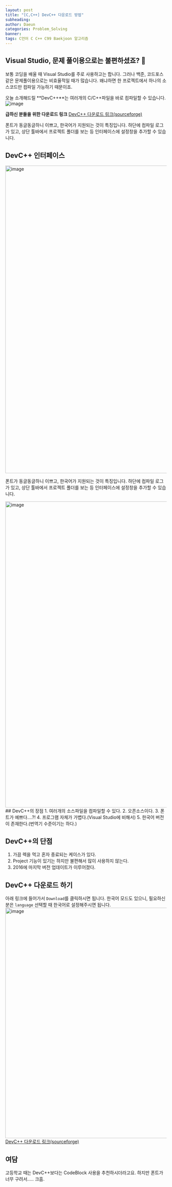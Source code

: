 ```yaml
---
layout: post
title: "[C,C++] DevC++ 다운로드 방법"
subheading: 
author: Daeun
categories: Problem_Solving
banner:
tags: C언어 C C++ C99 Baekjoon 알고리즘 
---
```


## Visual Studio, 문제 풀이용으로는 불편하셨죠? 🙂
보통 코딩을 배울 때 Visual Studio를 주로 사용하고는 합니다. 그러나 백준, 코드포스 같은 문제풀이용으로는 비효율적일 때가 많습니다. 왜냐하면 한 프로젝트에서 하나의 소스코드만 컴파일 가능하기 때문이죠.

오늘 소개해드릴 **DevC++**는 여러개의 C/C++파일을 바로 컴파일할 수 있습니다.
![image](https://github.com/Splanky0314/splanky0314.github.io/assets/79370538/40b0661c-2221-48e7-8fa3-f4a85dbf5783)

**급하신 분들을 위한 다운로드 링크**
[DevC++ 다운로드 링크(sourceforge)](https://sourceforge.net/projects/orwelldevcpp/)

폰트가 동글동글하니 이쁘고, 한국어가 지원되는 것이 특징입니다. 하단에 컴파일 로그가 있고, 상단 툴바에서 프로젝트 폴더를 보는 등 인터페이스에 설정창을 추가할 수 있습니다.

## DevC++ 인터페이스
<img width="960" alt="image" src="https://github.com/Splanky0314/splanky0314.github.io/assets/79370538/eb71c78e-c4c4-4e35-9454-291816d26fd8">

폰트가 동글동글하니 이쁘고, 한국어가 지원되는 것이 특징입니다. 하단에 컴파일 로그가 있고, 상단 툴바에서 프로젝트 폴더를 보는 등 인터페이스에 설정창을 추가할 수 있습니다.

<img width="955" alt="image" src="https://github.com/Splanky0314/splanky0314.github.io/assets/79370538/cdac9e49-98c9-4a60-997d-0ad6e52bbe13">
## DevC++의 장점
1. 여러개의 소스파일을 컴파일할 수 있다.
2. 오픈소스이다.
3. 폰트가 예쁘다....?!
4. 프로그램 자체가 가볍다.(Visual Studio에 비해서)
5. 한국어 버전이 존재한다.(번역기 수준이기는 하다.)

## DevC++의 단점
1. 가끔 렉을 먹고 혼자 종료되는 케이스가 있다.
2. Project 기능이 있기는 하지만 불편해서 많이 사용하지 않는다.
3. 2016에 마지막 버전 업데이트가 이루어졌다.

## DevC++ 다운로드 하기
아래 링크에 들어가서 `Download`를 클릭하시면 됩니다. 한국어 모드도 있으니, 필요하신 분은 `language` 선택할 때 한국어로 설정해주시면 됩니다.
<img width="719" alt="image" src="https://github.com/Splanky0314/splanky0314.github.io/assets/79370538/b9343d4f-72e6-43c8-ba11-c54969e8df22">
[DevC++ 다운로드 링크(sourceforge)](https://sourceforge.net/projects/orwelldevcpp/)

## 여담
고등학교 때는 DevC++보다는 CodeBlock 사용을 추천하시더라고요. 하지만 폰트가 너무 구려서..... 크흠.
